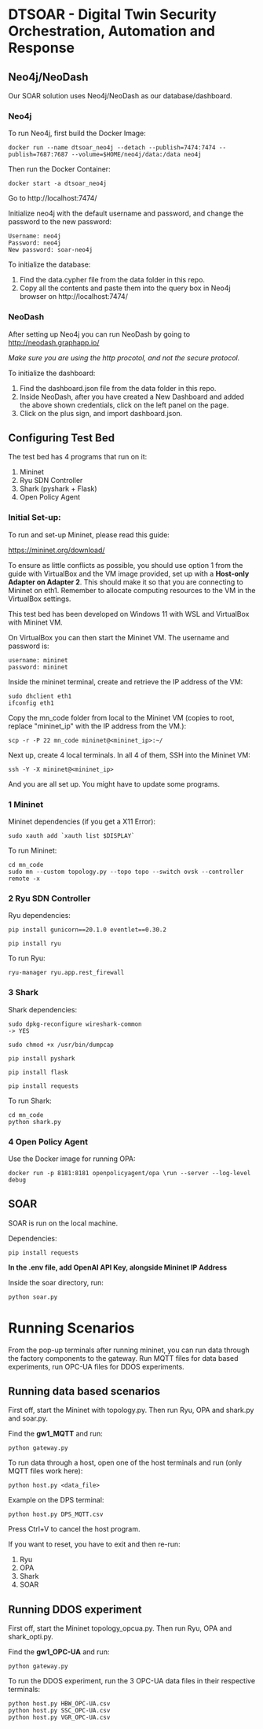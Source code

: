 # DTSOAR - Digital Twin Security Orchestration, Automation and Response

## Neo4j/NeoDash

Our SOAR solution uses Neo4j/NeoDash as our database/dashboard.

### Neo4j

To run Neo4j, first build the Docker Image:

```
docker run --name dtsoar_neo4j --detach --publish=7474:7474 --publish=7687:7687 --volume=$HOME/neo4j/data:/data neo4j
```

Then run the Docker Container:

```
docker start -a dtsoar_neo4j
```

Go to http://localhost:7474/

Initialize neo4j with the default username and password, and change the password to the new password:

```
Username: neo4j
Password: neo4j
New password: soar-neo4j
```

To initialize the database:

1. Find the data.cypher file from the data folder in this repo.
2. Copy all the contents and paste them into the query box in Neo4j browser on http://localhost:7474/

### NeoDash

After setting up Neo4j you can run NeoDash by going to http://neodash.graphapp.io/

*Make sure you are using the http procotol, and not the secure protocol.*

To initialize the dashboard:

1. Find the dashboard.json file from the data folder in this repo.
2. Inside NeoDash, after you have created a New Dashboard and added the above shown credentials, click on the left panel on the page.
3. Click on the plus sign, and import dashboard.json.



## Configuring Test Bed

The test bed has 4 programs that run on it:

1. Mininet
2. Ryu SDN Controller
3. Shark (pyshark + Flask)
4. Open Policy Agent

### Initial Set-up:

To run and set-up Mininet, please read this guide:

https://mininet.org/download/

To ensure as little conflicts as possible, you should use option 1 from the guide with VirtualBox and the VM image provided, set up with a **Host-only Adapter on Adapter 2**. This should make it so that you are connecting to Mininet on eth1. Remember to allocate computing resources to the VM in the VirtualBox settings.

This test bed has been developed on Windows 11 with WSL and VirtualBox with Mininet VM.

On VirtualBox you can then start the Mininet VM. The username and password is:

```
username: mininet
password: mininet
```

Inside the mininet terminal, create and retrieve the IP address of the VM:

```
sudo dhclient eth1
ifconfig eth1
```

Copy the mn_code folder from local to the Mininet VM (copies to root, replace "mininet_ip" with the IP address from the VM.):

```
scp -r -P 22 mn_code mininet@<mininet_ip>:~/
```

Next up, create 4 local terminals. In all 4 of them, SSH into the Mininet VM:

```
ssh -Y -X mininet@<mininet_ip>
```

And you are all set up. You might have to update some programs.

### 1 Mininet

Mininet dependencies (if you get a X11 Error):

```
sudo xauth add `xauth list $DISPLAY`
```

To run Mininet:

```
cd mn_code
sudo mn --custom topology.py --topo topo --switch ovsk --controller remote -x
```

### 2 Ryu SDN Controller

Ryu dependencies:

```
pip install gunicorn==20.1.0 eventlet==0.30.2
```

```
pip install ryu
```

To run Ryu:

```
ryu-manager ryu.app.rest_firewall
```

### 3 Shark

Shark dependencies:

```
sudo dpkg-reconfigure wireshark-common
-> YES
```

```
sudo chmod +x /usr/bin/dumpcap
```

```
pip install pyshark
```

```
pip install flask
```

```
pip install requests
```

To run Shark:

```
cd mn_code
python shark.py
```

### 4 Open Policy Agent

Use the Docker image for running OPA:

```
docker run -p 8181:8181 openpolicyagent/opa \run --server --log-level debug
```

## SOAR

SOAR is run on the local machine.

Dependencies:

```
pip install requests
```

**In the .env file, add OpenAI API Key, alongside Mininet IP Address**

Inside the soar directory, run:

```
python soar.py
```

# Running Scenarios

From the pop-up terminals after running mininet, you can run data through the factory components to the gateway.
Run MQTT files for data based experiments, run OPC-UA files for DDOS experiments.

## Running data based scenarios

First off, start the Mininet with topology.py. Then run Ryu, OPA and shark.py and soar.py.

Find the **gw1_MQTT** and run:

```
python gateway.py
```

To run data through a host, open one of the host terminals and run (only MQTT files work here):

```
python host.py <data_file>
```

Example on the DPS terminal:

```
python host.py DPS_MQTT.csv
```

Press Ctrl+V to cancel the host program.

If you want to reset, you have to exit and then re-run:

1. Ryu
2. OPA
3. Shark
4. SOAR

## Running DDOS experiment

First off, start the Mininet topology_opcua.py. Then run Ryu, OPA and shark_opti.py.

Find the **gw1_OPC-UA** and run:
```
python gateway.py
```

To run the DDOS experiment, run the 3 OPC-UA data files in their respective terminals:

```
python host.py HBW_OPC-UA.csv
python host.py SSC_OPC-UA.csv
python host.py VGR_OPC-UA.csv
```
